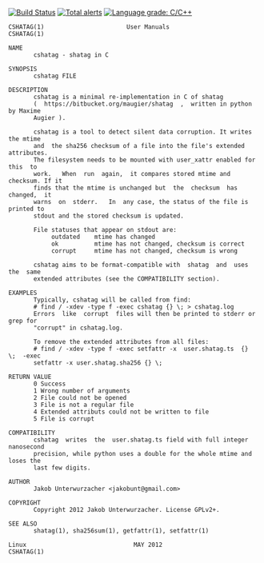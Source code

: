 [![Build Status](https://travis-ci.org/rfjakob/cshatag.svg?branch=master)](https://travis-ci.org/rfjakob/cshatag)
[![Total alerts](https://img.shields.io/lgtm/alerts/g/rfjakob/cshatag.svg?logo=lgtm&logoWidth=18)](https://lgtm.com/projects/g/rfjakob/cshatag/alerts/)
[![Language grade: C/C++](https://img.shields.io/lgtm/grade/cpp/g/rfjakob/cshatag.svg?logo=lgtm&logoWidth=18)](https://lgtm.com/projects/g/rfjakob/cshatag/context:cpp)

```
CSHATAG(1)                       User Manuals                       CSHATAG(1)

NAME
       cshatag - shatag in C

SYNOPSIS
       cshatag FILE

DESCRIPTION
       cshatag is a minimal re-implementation in C of shatag
       (  https://bitbucket.org/maugier/shatag  ,  written in python by Maxime
       Augier ).

       cshatag is a tool to detect silent data corruption. It writes the mtime
       and  the sha256 checksum of a file into the file's extended attributes.
       The filesystem needs to be mounted with user_xattr enabled for this  to
       work.   When  run  again,  it compares stored mtime and checksum. If it
       finds that the mtime is unchanged but  the  checksum  has  changed,  it
       warns  on  stderr.   In  any case, the status of the file is printed to
       stdout and the stored checksum is updated.

       File statuses that appear on stdout are:
            outdated    mtime has changed
            ok          mtime has not changed, checksum is correct
            corrupt     mtime has not changed, checksum is wrong

       cshatag aims to be format-compatible with  shatag  and  uses  the  same
       extended attributes (see the COMPATIBILITY section).

EXAMPLES
       Typically, cshatag will be called from find:
       # find / -xdev -type f -exec cshatag {} \; > cshatag.log
       Errors  like  corrupt  files will then be printed to stderr or grep for
       "corrupt" in cshatag.log.

       To remove the extended attributes from all files:
       # find / -xdev -type f -exec setfattr -x  user.shatag.ts  {}  \;  -exec
       setfattr -x user.shatag.sha256 {} \;

RETURN VALUE
       0 Success
       1 Wrong number of arguments
       2 File could not be opened
       3 File is not a regular file
       4 Extended attributs could not be written to file
       5 File is corrupt

COMPATIBILITY
       cshatag  writes  the  user.shatag.ts field with full integer nanosecond
       precision, while python uses a double for the whole mtime and loses the
       last few digits.

AUTHOR
       Jakob Unterwurzacher <jakobunt@gmail.com>

COPYRIGHT
       Copyright 2012 Jakob Unterwurzacher. License GPLv2+.

SEE ALSO
       shatag(1), sha256sum(1), getfattr(1), setfattr(1)

Linux                              MAY 2012                         CSHATAG(1)
```
